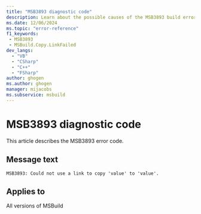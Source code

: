 ```yaml
---
title: "MSB3893 diagnostic code"
description: Learn about the possible causes of the MSB3893 build error, and get troubleshooting tips.
ms.date: 12/06/2024
ms.topic: "error-reference"
f1_keywords:
 - MSB3893
 - MSBuild.Copy.LinkFailed
dev_langs:
  - "VB"
  - "CSharp"
  - "C++"
  - "FSharp"
author: ghogen
ms.author: ghogen
manager: mijacobs
ms.subservice: msbuild
---
```


# MSB3893 diagnostic code

<!-- :::ErrorDefinitionDescription::: -->
<!-- :::editable-content name="introDescription"::: -->
This article describes the MSB3893 error code.
<!-- :::editable-content-end::: -->

## Message text

`MSB3893: Could not use a link to copy 'value' to 'value'.`

<!-- :::editable-content name="postOutputDescription"::: -->
<!--
{StrBegin="MSB3893: "} LOCALIZATION: {0} and {1} are paths.
-->
<!-- :::editable-content-end::: -->
<!-- :::ErrorDefinitionDescription-end::: -->

## Applies to

All versions of MSBuild
